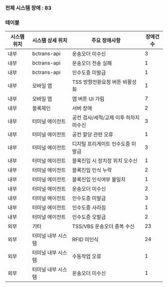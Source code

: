 
### 전체 시스템 장애 : 83


### 테이블

| 시스템 위치 | 시스템 상세 위치   | 주요 장애사항                | 장애건수 |
| ------ | ----------- | ---------------------- | ---- |
| 내부     | bctrans-api | 운송오더 미수신               | 3    |
| 내부     | bctrans-api | 운송오더 전송 실패             | 1    |
| 내부     | bctrans-api | 인수도증 미발급               | 1    |
| 내부     | 모바일 앱       | TSS 방향전환요청 버튼 비활성화     | 1    |
| 내부     | 모바일 앱       | 앱 버튼 UI 가림             | 7    |
| 내부     | 블록체인        | 서버 장애                  | 2    |
| 내부     | 터미널 에이전트    | 공컨 검사/세척/교체 이후 하차지 미수신 | 3    |
| 내부     | 터미널 에이전트    | 공컨 할당 관련 오류            | 1    |
| 내부     | 터미널 에이전트    | 디지털 프리게이트 인수도증 미발급     | 3    |
| 내부     | 터미널 에이전트    | 블록진입 시 장치장 위치 오수신      | 1    |
| 내부     | 터미널 에이전트    | 블록진입 인식 누락             | 2    |
| 내부     | 터미널 에이전트    | 블록진입 인식여부 불일치          | 1    |
| 내부     | 터미널 에이전트    | 운송오더 미수신               | 2    |
| 내부     | 터미널 에이전트    | 인수도증 미발급               | 3    |
| 내부     | 터미널 에이전트    | 인수도증 사라짐               | 1    |
| 내부     | 터미널 에이전트    | 인수도증 오발급               | 2    |
| 외부     | 기타          | TSS/VBS 운송오더 중복 수신     | 23   |
| 외부     | 터미널 내부 시스템  | RFID 미인식               | 24   |
| 외부     | 터미널 내부 시스템  | 수동작업 오류                | 1    |
| 외부     | 터미널 내부 시스템  | 운송오더 미수신               | 1    |

